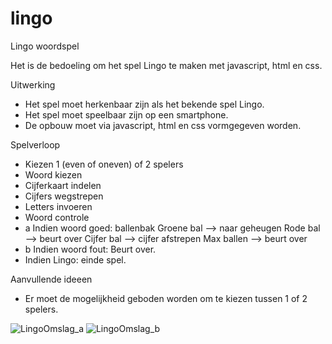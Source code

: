 # lingo
Lingo woordspel

Het is de bedoeling om het spel Lingo te maken met javascript, html en css.

Uitwerking
- Het spel moet herkenbaar zijn als het bekende spel Lingo.
- Het spel moet speelbaar zijn op een smartphone.
- De opbouw moet via javascript, html en css  vormgegeven worden.

Spelverloop
- Kiezen 1 (even of oneven) of 2 spelers
- Woord kiezen
- Cijferkaart indelen
- Cijfers wegstrepen
- Letters invoeren
- Woord controle
- a Indien woord goed:
	ballenbak
        Groene bal --> naar geheugen
        Rode bal --> beurt over
        Cijfer bal --> cijfer afstrepen
        Max ballen --> beurt over
- b Indien woord fout:
        Beurt over.
- Indien Lingo: einde spel.

Aanvullende ideeen
- Er moet de mogelijkheid geboden worden om te kiezen tussen 1 of 2 spelers.

![LingoOmslag_a](https://user-images.githubusercontent.com/56016997/67531925-cc1d3580-f6c4-11e9-93c1-4ebfe5d26881.png)
![LingoOmslag_b](https://user-images.githubusercontent.com/56016997/67531926-cc1d3580-f6c4-11e9-96ed-8d26ac3f02db.png)
